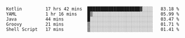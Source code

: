 <!--START_SECTION:waka-->
```text
Kotlin         17 hrs 42 mins  ████████████████████▓░░░░   83.18 % 
YAML           1 hr 16 mins    █▒░░░░░░░░░░░░░░░░░░░░░░░   05.99 % 
Java           44 mins         █░░░░░░░░░░░░░░░░░░░░░░░░   03.47 % 
Groovy         21 mins         ▒░░░░░░░░░░░░░░░░░░░░░░░░   01.71 % 
Shell Script   17 mins         ▒░░░░░░░░░░░░░░░░░░░░░░░░   01.41 % 
```
<!--END_SECTION:waka-->
